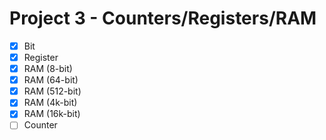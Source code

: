 # Project 3 - Counters/Registers/RAM

- [x] Bit
- [x] Register
- [x] RAM (8-bit)
- [x] RAM (64-bit)
- [x] RAM (512-bit)
- [x] RAM (4k-bit)
- [x] RAM (16k-bit)
- [ ] Counter
